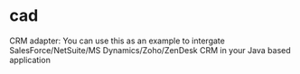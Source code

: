# cad
CRM adapter: You can use this as an example to intergate SalesForce/NetSuite/MS Dynamics/Zoho/ZenDesk CRM in your Java based application
